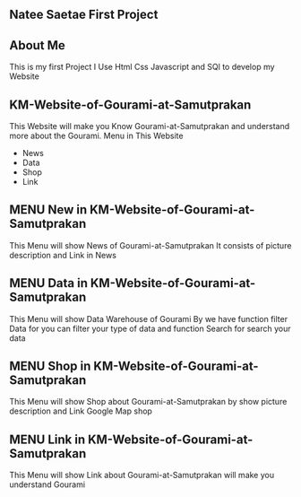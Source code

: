 ## Natee Saetae First Project

## About Me
This is my first Project I Use Html Css Javascript and SQl to develop my Website

## KM-Website-of-Gourami-at-Samutprakan
This Website will make you Know Gourami-at-Samutprakan and understand more about the Gourami.
Menu in This Website
- News
- Data
- Shop
- Link

## MENU New in KM-Website-of-Gourami-at-Samutprakan
This Menu will show News of Gourami-at-Samutprakan It consists of picture description and Link in News

## MENU Data in KM-Website-of-Gourami-at-Samutprakan
This Menu will show Data Warehouse of Gourami By we have function filter Data for you can filter your type of data and function Search for search your data

## MENU Shop in KM-Website-of-Gourami-at-Samutprakan
This Menu will show Shop about Gourami-at-Samutprakan by show picture description and Link Google Map shop

## MENU Link in KM-Website-of-Gourami-at-Samutprakan
This Menu will show Link about Gourami-at-Samutprakan will make you understand Gourami
